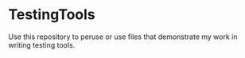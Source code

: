 # TestingTools
Use this repository to peruse or use files that demonstrate my work in writing testing tools.
